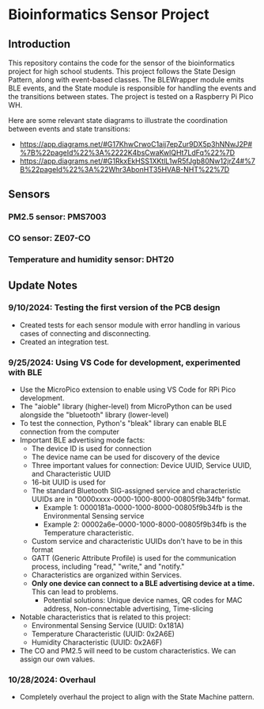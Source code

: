 # Bioinformatics Sensor Project

## Introduction
This repository contains the code for the sensor of the bioinformatics project for high school students. This project follows the State Design Pattern, along with event-based classes. The BLEWrapper module emits BLE events, and the State module is responsible for handling the events and the transitions between states. The project is tested on a Raspberry Pi Pico WH.

Here are some relevant state diagrams to illustrate the coordination between events and state transitions:
- https://app.diagrams.net/#G17KhwCrwoC1aij7epZur9DX5p3hNNwJ2P#%7B%22pageId%22%3A%2222K4bsCwaKwlQHt7LdFq%22%7D
- https://app.diagrams.net/#G1RkxEkHSS1XKtlL1wR5fJgb80Nw12jrZ4#%7B%22pageId%22%3A%22Whr3AbonHT35HVAB-NHT%22%7D

## Sensors
### PM2.5 sensor: PMS7003
### CO sensor: ZE07-CO
### Temperature and humidity sensor: DHT20

## Update Notes
### 9/10/2024: Testing the first version of the PCB design
* Created tests for each sensor module with error handling in various cases of connecting and disconnecting.
* Created an integration test.

### 9/25/2024: Using VS Code for development, experimented with BLE
* Use the MicroPico extension to enable using VS Code for RPi Pico development. 
* The "aioble" library (higher-level) from MicroPython can be used alongside the "bluetooth" library (lower-level)
* To test the connection, Python's "bleak" library can enable BLE connection from the computer
* Important BLE advertising mode facts:
    * The device ID is used for connection
    * The device name can be used for discovery of the device
    * Three important values for connection: Device UUID, Service UUID, and Characteristic UUID
    * 16-bit UUID is used for 
    * The standard Bluetooth SIG-assigned service and characteristic UUIDs are in "0000xxxx-0000-1000-8000-00805f9b34fb" format.
        * Example 1: 0000181a-0000-1000-8000-00805f9b34fb is the Environmental Sensing service
        * Example 2: 00002a6e-0000-1000-8000-00805f9b34fb is the Temperature characteristic.
    * Custom service and characteristic UUIDs don't have to be in this format
    * GATT (Generic Attribute Profile) is used for the communication process, including "read," "write," and "notify."
    * Characteristics are organized within Services.
    * **Only one device can connect to a BLE advertising device at a time.** This can lead to problems.
        * Potential solutions: Unique device names, QR codes for MAC address, Non-connectable advertising, Time-slicing
* Notable characteristics that is related to this project:
    * Environmental Sensing Service (UUID: 0x181A)
    * Temperature Characteristic (UUID: 0x2A6E)
    * Humidity Characteristic (UUID: 0x2A6F)
* The CO and PM2.5 will need to be custom characteristics. We can assign our own values.

### 10/28/2024: Overhaul
* Completely overhaul the project to align with the State Machine pattern.